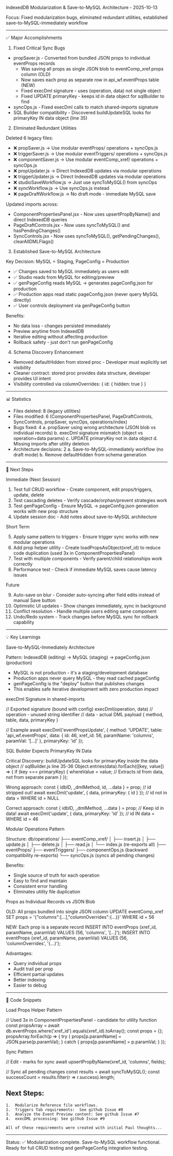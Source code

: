 IndexedDB Modularization & Save-to-MySQL Architecture - 2025-10-13

  Focus: Fixed modularization bugs, eliminated redundant utilities, established save-to-MySQL-immediately workflow

  ---
  ✅ Major Accomplishments

  1. Fixed Critical Sync Bugs

  - propSaver.js - Converted from bundled JSON props to individual eventProps records
    - Was saving all props as single JSON blob to eventComp_xref.props column (OLD)
    - Now saves each prop as separate row in api_wf.eventProps table (NEW)
    - Fixed execDml signature - uses (operation, data) not single object
    - Fixed UPDATE primaryKey - keeps id in data object for sqlBuilder to find
  - syncOps.js - Fixed execDml calls to match shared-imports signature
  - SQL Builder compatibility - Discovered buildUpdateSQL looks for primaryKey IN data object (line 35)

  2. Eliminated Redundant Utilities

  Deleted 6 legacy files:
  - ❌ propSaver.js → Use modular eventProps/ operations + syncOps.js
  - ❌ triggerSaver.js → Use modular eventTriggers/ operations + syncOps.js
  - ❌ componentSaver.js → Use modular eventComp_xref/ operations + syncOps.js
  - ❌ propUpdater.js → Direct IndexedDB updates via modular operations
  - ❌ triggerUpdater.js → Direct IndexedDB updates via modular operations
  - ❌ studioSaveWorkflow.js → Just use syncToMySQL() from syncOps
  - ❌ syncWorkflow.js → Use syncOps.js instead
  - ❌ pageDraftWorkflow.js → No draft mode - immediate MySQL save

  Updated imports across:
  - ComponentPropertiesPanel.jsx - Now uses upsertPropByName() and direct IndexedDB queries
  - PageDraftControls.jsx - Now uses syncToMySQL() and hasPendingChanges()
  - SyncControls.jsx - Now uses syncToMySQL(), getPendingChanges(), clearAllDMLFlags()

  3. Established Save-to-MySQL Architecture

  Key Decision: MySQL = Staging, PageConfig = Production
  - ✅ Changes saved to MySQL immediately as users edit
  - ✅ Studio reads from MySQL for editing/preview
  - ✅ genPageConfig reads MySQL → generates pageConfig.json for production
  - ✅ Production apps read static pageConfig.json (never query MySQL directly)
  - ✅ User controls deployment via genPageConfig button

  Benefits:
  - No data loss - changes persisted immediately
  - Preview anytime from IndexedDB
  - Iterative editing without affecting production
  - Rollback safety - just don't run genPageConfig

  4. Schema Discovery Enhancement

  - Removed defaultHidden from stored proc - Developer must explicitly set visibility
  - Cleaner contract: stored proc provides data structure, developer provides UI intent
  - Visibility controlled via columnOverrides: { id: { hidden: true } }

  ---
  📊 Statistics

  - Files deleted: 8 (legacy utilities)
  - Files modified: 6 (ComponentPropertiesPanel, PageDraftControls, SyncControls, propSaver, syncOps, operations/index)
  - Bugs fixed: 4
    a. propSaver using wrong architecture (JSON blob vs individual records)
    b. execDml signature mismatch (object vs operation+data params)
    c. UPDATE primaryKey not in data object
    d. Missing imports after utility deletion
  - Architecture decisions: 2
    a. Save-to-MySQL-immediately workflow (no draft mode)
    b. Remove defaultHidden from schema generation

  ---
  🚀 Next Steps

  Immediate (Next Session)

  1. Test full CRUD workflow - Create component, edit props/triggers, update, delete
  2. Test cascading deletes - Verify cascade/orphan/prevent strategies work
  3. Test genPageConfig - Ensure MySQL → pageConfig.json generation works with new prop structure
  4. Update session doc - Add notes about save-to-MySQL architecture

  Short Term

  5. Apply same pattern to triggers - Ensure trigger sync works with new modular operations
  6. Add prop helper utility - Create loadPropsAsObject(xref_id) to reduce code duplication (used 3x in ComponentPropertiesPanel)
  7. Test with multiple components - Verify parent/child relationships work correctly
  8. Performance test - Check if immediate MySQL saves cause latency issues

  Future

  9. Auto-save on blur - Consider auto-syncing after field edits instead of manual Save button
  10. Optimistic UI updates - Show changes immediately, sync in background
  11. Conflict resolution - Handle multiple users editing same component
  12. Undo/Redo system - Track changes before MySQL sync for rollback capability

  ---
  💡 Key Learnings

  Save-to-MySQL-Immediately Architecture

  Pattern: IndexedDB (editing) → MySQL (staging) → pageConfig.json (production)
  - MySQL is not production - it's a staging/development database
  - Production apps never query MySQL - they read cached pageConfig
  - genPageConfig is the "deploy" button that publishes changes
  - This enables safe iterative development with zero production impact

  execDml Signature in shared-imports

  // Exported signature (bound with config)
  execDml(operation, data)
  // operation - unused string identifier
  // data - actual DML payload { method, table, data, primaryKey }

  // Example
  await execDml('eventPropsUpdate', {
    method: 'UPDATE',
    table: 'api_wf.eventProps',
    data: { id: 46, xref_id: 56, paramName: 'columns', paramVal: '[...]' },
    primaryKey: 'id'
  });

  SQL Builder Expects PrimaryKey IN Data

  Critical Discovery: buildUpdateSQL looks for primaryKey inside the data object
  // sqlBuilder.js line 35-36
  Object.entries(data).forEach(([key, value]) => {
    if (key === primaryKey) {
      whereValue = value; // Extracts id from data, not from separate param
    }
  });

  Wrong approach:
  const { idbID, _dmlMethod, id, ...data } = prop; // id stripped out!
  await execDml('update', { data, primaryKey: { id } }); // id not in data = WHERE id = NULL

  Correct approach:
  const { idbID, _dmlMethod, ...data } = prop; // Keep id in data!
  await execDml('update', { data, primaryKey: 'id' }); // id IN data = WHERE id = 46

  Modular Operations Pattern

  Structure:
  db/operations/
  ├── eventComp_xref/
  │   ├── insert.js
  │   ├── update.js
  │   ├── delete.js
  │   ├── read.js
  │   └── index.js (re-exports all)
  ├── eventProps/
  ├── eventTriggers/
  ├── componentOps.js (backward compatibility re-exports)
  └── syncOps.js (syncs all pending changes)

  Benefits:
  - Single source of truth for each operation
  - Easy to find and maintain
  - Consistent error handling
  - Eliminates utility file duplication

  Props as Individual Records vs JSON Blob

  OLD: All props bundled into single JSON column
  UPDATE eventComp_xref SET props = '{"columns":[...],"columnOverrides":{...}}' WHERE id = 56

  NEW: Each prop is a separate record
  INSERT INTO eventProps (xref_id, paramName, paramVal) VALUES (56, 'columns', '[...]');
  INSERT INTO eventProps (xref_id, paramName, paramVal) VALUES (56, 'columnOverrides', '{...}');

  Advantages:
  - Query individual props
  - Audit trail per prop
  - Efficient partial updates
  - Better indexing
  - Easier to debug

  ---
  📝 Code Snippets

  Load Props Helper Pattern

  // Used 3x in ComponentPropertiesPanel - candidate for utility function
  const propsArray = await db.eventProps.where('xref_id').equals(xref_id).toArray();
  const props = {};
  propsArray.forEach(p => {
    try { props[p.paramName] = JSON.parse(p.paramVal); }
    catch { props[p.paramName] = p.paramVal; }
  });

  Sync Pattern

  // Edit - marks for sync
  await upsertPropByName(xref_id, 'columns', fields);

  // Sync all pending changes
  const results = await syncToMySQL();
  const successCount = results.filter(r => r.success).length;

  ## Next Steps:  
    1.  Modularize Reference file workflows.
    2.  Triggers Tab requirements:  See github Issue #8
    3.  Analyze the Event Preview content: See github Issue #7
    4.  execDML processing: See github Issue #9

    All of these requirements were created with initial Paul thoughts... 



  ---
  Status: ✅ Modularization complete. Save-to-MySQL workflow functional. Ready for full CRUD testing and genPageConfig integration testing.

